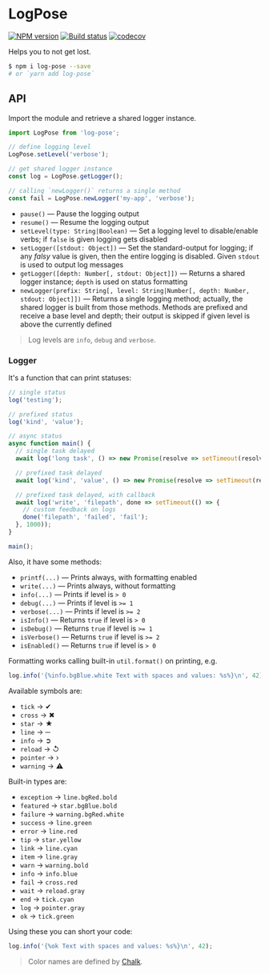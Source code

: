 # LogPose

[![NPM version](https://badge.fury.io/js/log-pose.svg)](http://badge.fury.io/js/log-pose)
[![Build status](https://github.com/pateketrueke/log-pose/workflows/build/badge.svg)](https://github.com/pateketrueke/log-pose/actions)
[![codecov](https://codecov.io/gh/pateketrueke/log-pose/branch/master/graph/badge.svg)](https://codecov.io/gh/pateketrueke/log-pose)


Helps you to not get lost.

```bash
$ npm i log-pose --save
# or `yarn add log-pose`
```

## API

Import the module and retrieve a shared logger instance.

```js
import LogPose from 'log-pose';

// define logging level
LogPose.setLevel('verbose');

// get shared logger instance
const log = LogPose.getLogger();

// calling `newLogger()` returns a single method
const fail = LogPose.newLogger('my-app', 'verbose');
```

- `pause()` &mdash; Pause the logging output
- `resume()` &mdash; Resume the logging output
- `setLevel(type: String|Boolean)` &mdash; Set a logging level to disable/enable verbs; if `false` is given logging gets disabled
- `setLogger([stdout: Object])` &mdash; Set the standard-output for logging; if any _falsy_ value is given, then the entire logging is disabled. Given `stdout` is used to output log messages
- `getLogger([depth: Number[, stdout: Object]])` &mdash; Returns a shared logger instance; `depth` is used on status formatting
- `newLogger(prefix: String[, level: String|Number[, depth: Number, stdout: Object]])` &mdash; Returns a single logging method; actually, the shared logger is built from those methods. Methods are prefixed and receive a base level and depth; their output is skipped if given level is above the currently defined

> Log levels are `info`, `debug` and `verbose`.

### Logger

It's a function that can print statuses:

```js
// single status
log('testing');

// prefixed status
log('kind', 'value');

// async status
async function main() {
  // single task delayed
  await log('long task', () => new Promise(resolve => setTimeout(resolve, 1000)));

  // prefixed task delayed
  await log('kind', 'value', () => new Promise(resolve => setTimeout(resolve, 1000)));

  // prefixed task delayed, with callback
  await log('write', 'filepath', done => setTimeout(() => {
    // custom feedback on logs
    done('filepath', 'failed', 'fail');
  }, 1000));
}

main();
```

Also, it have some methods:

- `printf(...)` &mdash; Prints always, with formatting enabled
- `write(...)` &mdash; Prints always, without formatting
- `info(...)` &mdash; Prints if level is `> 0`
- `debug(...)` &mdash; Prints if level is `>= 1`
- `verbose(...)` &mdash; Prints if level is `>= 2`
- `isInfo()` &mdash; Returns `true` if level is `> 0`
- `isDebug()` &mdash; Returns `true` if level is `>= 1`
- `isVerbose()` &mdash; Returns `true` if level is `>= 2`
- `isEnabled()` &mdash; Returns `true` if level is `> 0`

Formatting works calling built-in `util.format()` on printing, e.g.

```js
log.info('{%info.bgBlue.white Text with spaces and values: %s%}\n', 42);
```

Available symbols are:

- `tick` &rarr; ✔
- `cross` &rarr; ✖
- `star` &rarr; ★
- `line` &rarr; ─
- `info` &rarr; ➲
- `reload` &rarr; ↺
- `pointer` &rarr; ›
- `warning` &rarr; ⚠

Built-in types are:

- `exception` &rarr; `line.bgRed.bold`
- `featured` &rarr; `star.bgBlue.bold`
- `failure` &rarr; `warning.bgRed.white`
- `success` &rarr; `line.green`
- `error` &rarr; `line.red`
- `tip` &rarr; `star.yellow`
- `link` &rarr; `line.cyan`
- `item` &rarr; `line.gray`
- `warn` &rarr; `warning.bold`
- `info` &rarr; `info.blue`
- `fail` &rarr; `cross.red`
- `wait` &rarr; `reload.gray`
- `end` &rarr; `tick.cyan`
- `log` &rarr; `pointer.gray`
- `ok` &rarr; `tick.green`

Using these you can short your code:

```js
log.info('{%ok Text with spaces and values: %s%}\n', 42);
```

> Color names are defined by [Chalk](https://github.com/chalk/chalk).
